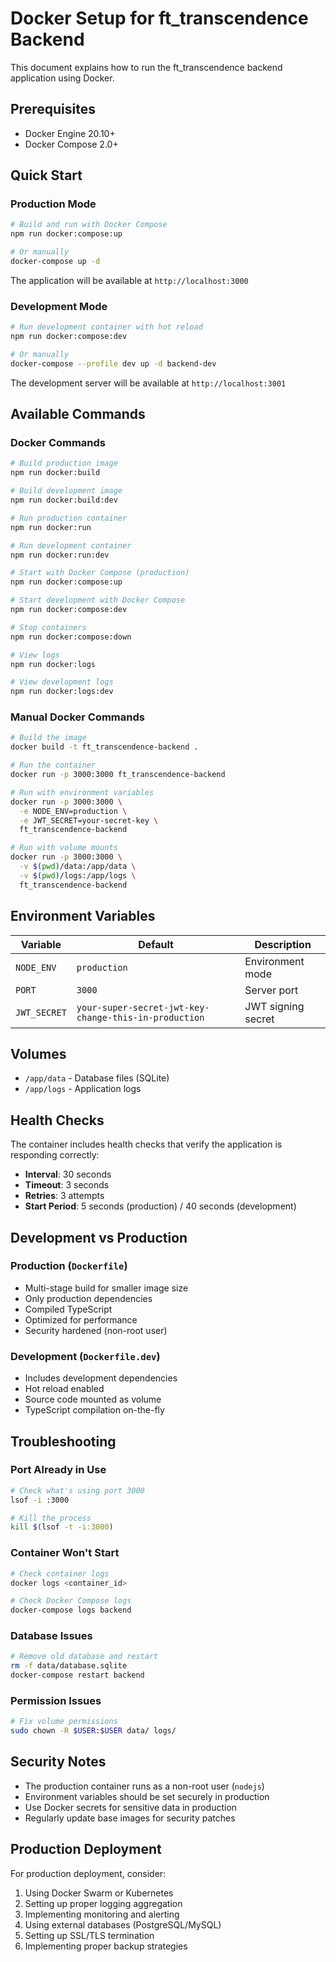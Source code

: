 # Docker Setup for ft_transcendence Backend

This document explains how to run the ft_transcendence backend application using Docker.

## Prerequisites

- Docker Engine 20.10+
- Docker Compose 2.0+

## Quick Start

### Production Mode

```bash
# Build and run with Docker Compose
npm run docker:compose:up

# Or manually
docker-compose up -d
```

The application will be available at `http://localhost:3000`

### Development Mode

```bash
# Run development container with hot reload
npm run docker:compose:dev

# Or manually
docker-compose --profile dev up -d backend-dev
```

The development server will be available at `http://localhost:3001`

## Available Commands

### Docker Commands

```bash
# Build production image
npm run docker:build

# Build development image
npm run docker:build:dev

# Run production container
npm run docker:run

# Run development container
npm run docker:run:dev

# Start with Docker Compose (production)
npm run docker:compose:up

# Start development with Docker Compose
npm run docker:compose:dev

# Stop containers
npm run docker:compose:down

# View logs
npm run docker:logs

# View development logs
npm run docker:logs:dev
```

### Manual Docker Commands

```bash
# Build the image
docker build -t ft_transcendence-backend .

# Run the container
docker run -p 3000:3000 ft_transcendence-backend

# Run with environment variables
docker run -p 3000:3000 \
  -e NODE_ENV=production \
  -e JWT_SECRET=your-secret-key \
  ft_transcendence-backend

# Run with volume mounts
docker run -p 3000:3000 \
  -v $(pwd)/data:/app/data \
  -v $(pwd)/logs:/app/logs \
  ft_transcendence-backend
```

## Environment Variables

| Variable | Default | Description |
|----------|---------|-------------|
| `NODE_ENV` | `production` | Environment mode |
| `PORT` | `3000` | Server port |
| `JWT_SECRET` | `your-super-secret-jwt-key-change-this-in-production` | JWT signing secret |

## Volumes

- `/app/data` - Database files (SQLite)
- `/app/logs` - Application logs

## Health Checks

The container includes health checks that verify the application is responding correctly:

- **Interval**: 30 seconds
- **Timeout**: 3 seconds
- **Retries**: 3 attempts
- **Start Period**: 5 seconds (production) / 40 seconds (development)

## Development vs Production

### Production (`Dockerfile`)
- Multi-stage build for smaller image size
- Only production dependencies
- Compiled TypeScript
- Optimized for performance
- Security hardened (non-root user)

### Development (`Dockerfile.dev`)
- Includes development dependencies
- Hot reload enabled
- Source code mounted as volume
- TypeScript compilation on-the-fly

## Troubleshooting

### Port Already in Use
```bash
# Check what's using port 3000
lsof -i :3000

# Kill the process
kill $(lsof -t -i:3000)
```

### Container Won't Start
```bash
# Check container logs
docker logs <container_id>

# Check Docker Compose logs
docker-compose logs backend
```

### Database Issues
```bash
# Remove old database and restart
rm -f data/database.sqlite
docker-compose restart backend
```

### Permission Issues
```bash
# Fix volume permissions
sudo chown -R $USER:$USER data/ logs/
```

## Security Notes

- The production container runs as a non-root user (`nodejs`)
- Environment variables should be set securely in production
- Use Docker secrets for sensitive data in production
- Regularly update base images for security patches

## Production Deployment

For production deployment, consider:

1. Using Docker Swarm or Kubernetes
2. Setting up proper logging aggregation
3. Implementing monitoring and alerting
4. Using external databases (PostgreSQL/MySQL)
5. Setting up SSL/TLS termination
6. Implementing proper backup strategies
